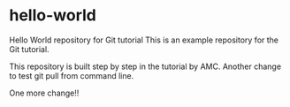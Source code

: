 # hello-world
Hello World repository for Git tutorial
This is an example repository for the Git tutorial. 

This repository is built step by step in the tutorial by AMC.
Another change to test git pull from command line.

One more change!!
